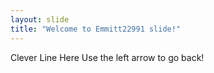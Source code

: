 ```yaml
---
layout: slide
title: "Welcome to Emmitt22991 slide!"
---
```

Clever Line Here
Use the left arrow to go back!
